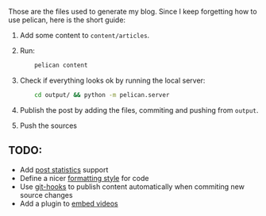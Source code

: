 Those are the files used to generate my blog. Since I keep forgetting how to use pelican, here is the short guide:

1. Add some content to `content/articles`.
1. Run:

	```sh
		pelican content
	```
1. Check if everything looks ok by running the local server:

	```sh
		cd output/ && python -m pelican.server
	```
1. Publish the post by adding the files, commiting and pushing from `output`. 
1. Push the sources


## TODO:
* Add [post statistics](https://github.com/getpelican/pelican-plugins/tree/master/post_stats) support
* Define a nicer [formatting style](http://www.christianlong.com/blog/more-on-pelican-themes.html) for code
* Use [git-hooks](http://docs.getpelican.com/en/3.6.3/tips.html#extra-tips) to publish content automatically when commiting new source changes
* Add a plugin to [embed videos](http://docs.getpelican.com/en/3.6.3/tips.html#how-to-add-youtube-or-vimeo-videos)
